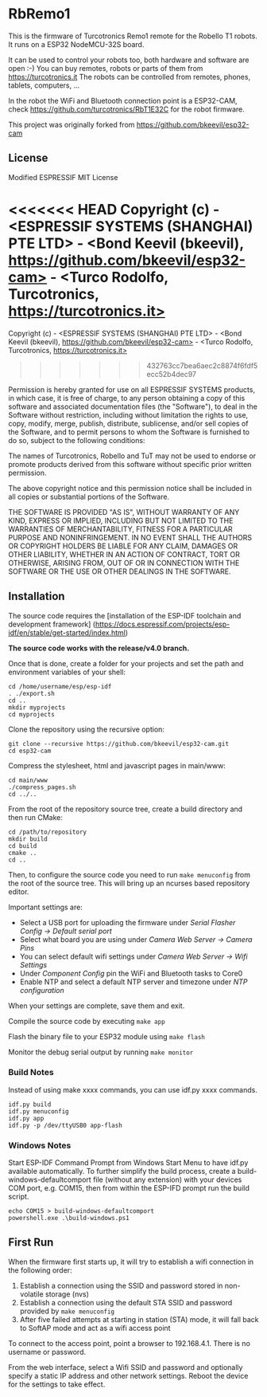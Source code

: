 # RbRemo1

This is the firmware of Turcotronics Remo1 remote for the Robello T1 robots.
It runs on a ESP32 NodeMCU-32S board.

It can be used to control your robots too, both hardware and software are open :-)
You can buy remotes, robots or parts of them from https://turcotronics.it
The robots can be controlled from remotes, phones, tablets, computers, ...

In the robot the WiFi and Bluetooth connection point is a ESP32-CAM,
check https://github.com/turcotronics/RbT1E32C for the robot firmware.

This project was originally forked from https://github.com/bkeevil/esp32-cam


## License

 Modified ESPRESSIF MIT License
 
<<<<<<< HEAD
 Copyright (c)  - <ESPRESSIF SYSTEMS (SHANGHAI) PTE LTD>
                - <Bond Keevil (bkeevil), https://github.com/bkeevil/esp32-cam>
                - <Turco Rodolfo, Turcotronics, https://turcotronics.it>
=======
 Copyright (c)	- <ESPRESSIF SYSTEMS (SHANGHAI) PTE LTD>
		- <Bond Keevil (bkeevil), https://github.com/bkeevil/esp32-cam>
		- <Turco Rodolfo, Turcotronics, https://turcotronics.it>
>>>>>>> 432763cc7bea6aec2c8874f6fdf5ecc52b4dec97
 
 Permission is hereby granted for use on all ESPRESSIF SYSTEMS products, in which case,
 it is free of charge, to any person obtaining a copy of this software and associated
 documentation files (the "Software"), to deal in the Software without restriction, including
 without limitation the rights to use, copy, modify, merge, publish, distribute, sublicense,
 and/or sell copies of the Software, and to permit persons to whom the Software is furnished
 to do so, subject to the following conditions:

 The names of Turcotronics, Robello and TuT may not be used to endorse or promote
 products derived from this software without specific prior written permission.
 
 The above copyright notice and this permission notice shall be included in all copies or
 substantial portions of the Software.
 
 THE SOFTWARE IS PROVIDED "AS IS", WITHOUT WARRANTY OF ANY KIND, EXPRESS OR
 IMPLIED, INCLUDING BUT NOT LIMITED TO THE WARRANTIES OF MERCHANTABILITY, FITNESS
 FOR A PARTICULAR PURPOSE AND NONINFRINGEMENT. IN NO EVENT SHALL THE AUTHORS OR
 COPYRIGHT HOLDERS BE LIABLE FOR ANY CLAIM, DAMAGES OR OTHER LIABILITY, WHETHER
 IN AN ACTION OF CONTRACT, TORT OR OTHERWISE, ARISING FROM, OUT OF OR IN
 CONNECTION WITH THE SOFTWARE OR THE USE OR OTHER DEALINGS IN THE SOFTWARE.


## Installation

The source code requires the [installation of the ESP-IDF toolchain and development framework]
(https://docs.espressif.com/projects/esp-idf/en/stable/get-started/index.html)

**The source code works with the release/v4.0 branch.**

Once that is done, create a folder for your projects and set the path and environment variables of your shell:

```
cd /home/username/esp/esp-idf
. ./export.sh
cd ..
mkdir myprojects
cd myprojects
```

Clone the repository using the recursive option:

```
git clone --recursive https://github.com/bkeevil/esp32-cam.git
cd esp32-cam
```

Compress the stylesheet, html and javascript pages in main/www:

```
cd main/www
./compress_pages.sh
cd ../..
```

From the root of the repository source tree, create a build directory and then run CMake:

```
cd /path/to/repository
mkdir build
cd build
cmake ..
cd ..
```

Then, to configure the source code you need to run `make menuconfig` from the root of the source tree. This will bring up an ncurses based repository editor.

Important settings are:
- Select a USB port for uploading the firmware under *Serial Flasher Config -> Default serial port*
- Select what board you are using under *Camera Web Server -> Camera Pins*
- You can select default wifi settings under *Camera Web Server -> Wifi Settings*
- Under *Component Config* pin the WiFi and Bluetooth tasks to Core0
- Enable NTP and select a default NTP server and timezone under *NTP configuration*

When your settings are complete, save them and exit.

Compile the source code by executing `make app`

Flash the binary file to your ESP32 module using `make flash` 

Monitor the debug serial output by running `make monitor`


### Build Notes

Instead of using make xxxx commands, you can use idf.py xxxx commands.

```
idf.py build
idf.py menuconfig
idf.py app
idf.py -p /dev/ttyUSB0 app-flash
```


### Windows Notes

Start ESP-IDF Command Prompt from Windows Start Menu to have idf.py available automatically.
To further simplify the build process, create a build-windows-defaultcomport file (without any extension) with your devices COM port, e.g. COM15, then from within the ESP-IFD prompt run the build script.
```
echo COM15 > build-windows-defaultcomport
powershell.exe .\build-windows.ps1
```


## First Run

When the firmware first starts up, it will try to establish a wifi connection in the following order:

1. Establish a connection using the SSID and password stored in non-volatile storage (nvs)
2. Establish a connection using the default STA SSID and password provided by `make menuconfig`
3. After five failed attempts at starting in station (STA) mode, it will fall back to SoftAP mode and act as a wifi access point

To connect to the access point, point a browser to 192.168.4.1. There is no username or password.

From the web interface, select a Wifi SSID and password and optionally specify a static IP address and other network settings. Reboot the device for the settings to take effect.

